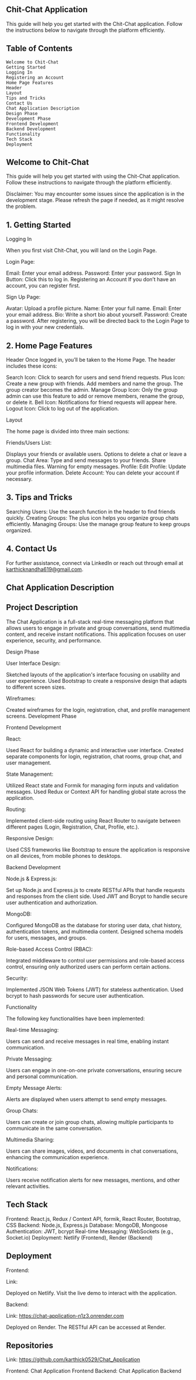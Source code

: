 ## Chit-Chat Application

This guide will help you get started with the Chit-Chat application. Follow the instructions below to navigate through the platform efficiently.

## Table of Contents

    Welcome to Chit-Chat
    Getting Started
    Logging In
    Registering an Account
    Home Page Features
    Header
    Layout
    Tips and Tricks
    Contact Us
    Chat Application Description
    Design Phase
    Development Phase
    Frontend Development
    Backend Development
    Functionality
    Tech Stack
    Deployment

## Welcome to Chit-Chat

This guide will help you get started with using the Chit-Chat application. Follow these instructions to navigate through the platform efficiently.

Disclaimer: You may encounter some issues since the application is in the development stage. Please refresh the page if needed, as it might resolve the problem.

## 1. Getting Started

Logging In

When you first visit Chit-Chat, you will land on the Login Page.

Login Page:

Email: Enter your email address.
Password: Enter your password.
Sign In Button: Click this to log in.
Registering an Account
If you don’t have an account, you can register first.

Sign Up Page:

Avatar: Upload a profile picture.
Name: Enter your full name.
Email: Enter your email address.
Bio: Write a short bio about yourself.
Password: Create a password.
After registering, you will be directed back to the Login Page to log in with your new credentials.

## 2. Home Page Features

Header
Once logged in, you’ll be taken to the Home Page. The header includes these icons:

Search Icon: Click to search for users and send friend requests.
Plus Icon: Create a new group with friends. Add members and name the group. The group creator becomes the admin.
Manage Group Icon: Only the group admin can use this feature to add or remove members, rename the group, or delete it.
Bell Icon: Notifications for friend requests will appear here.
Logout Icon: Click to log out of the application.

Layout

The home page is divided into three main sections:

Friends/Users List:

Displays your friends or available users.
Options to delete a chat or leave a group.
Chat Area:
Type and send messages to your friends.
Share multimedia files.
Warning for empty messages.
Profile:
Edit Profile: Update your profile information.
Delete Account: You can delete your account if necessary.

## 3. Tips and Tricks

Searching Users: Use the search function in the header to find friends quickly.
Creating Groups: The plus icon helps you organize group chats efficiently.
Managing Groups: Use the manage group feature to keep groups organized.

## 4. Contact Us

For further assistance, connect via LinkedIn or reach out through email at karthicknandha619@gmail.com.

## Chat Application Description

## Project Description

The Chat Application is a full-stack real-time messaging platform that allows users to engage in private and group conversations, send multimedia content, and receive instant notifications. This application focuses on user experience, security, and performance.

Design Phase

User Interface Design:

Sketched layouts of the application's interface focusing on usability and user experience.
Used Bootstrap to create a responsive design that adapts to different screen sizes.

Wireframes:

Created wireframes for the login, registration, chat, and profile management screens.
Development Phase

Frontend Development

React:

Used React for building a dynamic and interactive user interface.
Created separate components for login, registration, chat rooms, group chat, and user management.

State Management:

Utilized React state and Formik for managing form inputs and validation messages.
Used Redux or Context API for handling global state across the application.

Routing:

Implemented client-side routing using React Router to navigate between different pages (Login, Registration, Chat, Profile, etc.).

Responsive Design:

Used CSS frameworks like Bootstrap to ensure the application is responsive on all devices, from mobile phones to desktops.

Backend Development

Node.js & Express.js:

Set up Node.js and Express.js to create RESTful APIs that handle requests and responses from the client side.
Used JWT and Bcrypt to handle secure user authentication and authorization.

MongoDB:

Configured MongoDB as the database for storing user data, chat history, authentication tokens, and multimedia content.
Designed schema models for users, messages, and groups.

Role-based Access Control (RBAC):

Integrated middleware to control user permissions and role-based access control, ensuring only authorized users can perform certain actions.

Security:

Implemented JSON Web Tokens (JWT) for stateless authentication.
Used bcrypt to hash passwords for secure user authentication.

Functionality

The following key functionalities have been implemented:

Real-time Messaging:

Users can send and receive messages in real time, enabling instant communication.

Private Messaging:

Users can engage in one-on-one private conversations, ensuring secure and personal communication.

Empty Message Alerts:

Alerts are displayed when users attempt to send empty messages.

Group Chats:

Users can create or join group chats, allowing multiple participants to communicate in the same conversation.

Multimedia Sharing:

Users can share images, videos, and documents in chat conversations, enhancing the communication experience.

Notifications:

Users receive notification alerts for new messages, mentions, and other relevant activities.

## Tech Stack

Frontend: React.js, Redux / Context API, formik, React Router, Bootstrap, CSS
Backend: Node.js, Express.js
Database: MongoDB, Mongoose
Authentication: JWT, bcrypt
Real-time Messaging: WebSockets (e.g., Socket.io)
Deployment: Netlify (Frontend), Render (Backend)

## Deployment

Frontend:

Link: 

Deployed on Netlify. Visit the live demo to interact with the application.

Backend:

Link: https://chat-application-n1z3.onrender.com

Deployed on Render. The RESTful API can be accessed at Render.

## Repositories

Link: https://github.com/karthick0529/Chat_Application

Frontend: Chat Application Frontend
Backend: Chat Application Backend

